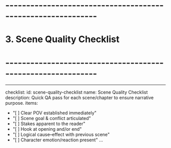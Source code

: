 <!-- Powered by BMAD™ Core -->

# ------------------------------------------------------------

# 3. Scene Quality Checklist

# ------------------------------------------------------------

---

checklist:
id: scene-quality-checklist
name: Scene Quality Checklist
description: Quick QA pass for each scene/chapter to ensure narrative purpose.
items:

- "[ ] Clear POV established immediately"
- "[ ] Scene goal & conflict articulated"
- "[ ] Stakes apparent to the reader"
- "[ ] Hook at opening and/or end"
- "[ ] Logical cause–effect with previous scene"
- "[ ] Character emotion/reaction present"
  ...
